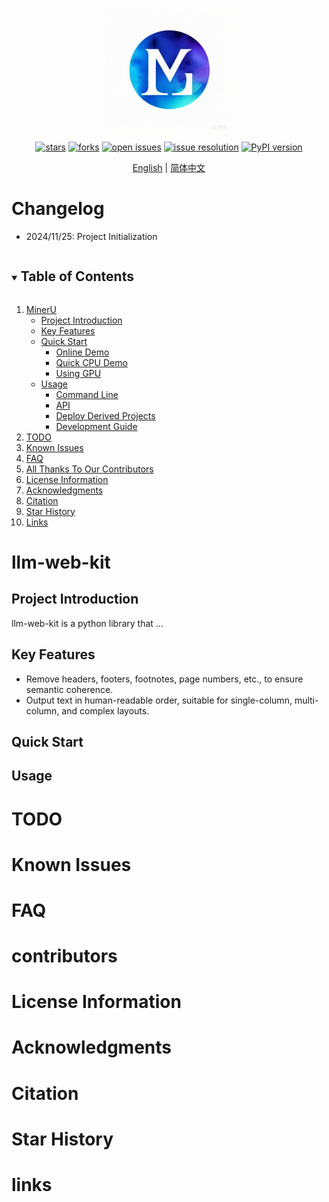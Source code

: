 <div align="center" xmlns="http://www.w3.org/1999/html">
<!-- logo -->
<p align="center">
  <img src="docs/images/llm-web-kit_logo.jpeg" width="200px" style="vertical-align:middle;">
</p>

<!-- icon -->

[![stars](https://img.shields.io/github/stars/opendatalab/llm-web-kit.svg)](https://github.com/opendatalab/llm-web-kit)
[![forks](https://img.shields.io/github/forks/opendatalab/llm-web-kit.svg)](https://github.com/opendatalab/llm-web-kit)
[![open issues](https://img.shields.io/github/issues-raw/opendatalab/llm-web-kit)](https://github.com/opendatalab/llm-web-kit/issues)
[![issue resolution](https://img.shields.io/github/issues-closed-raw/opendatalab/llm-web-kit)](https://github.com/opendatalab/llm-web-kit/issues)
[![PyPI version](https://badge.fury.io/py/llm-web-kit.svg)](https://badge.fury.io/py/llm-web-kit)


<!-- language -->

[English](README.md) | [简体中文](README_zh-CN.md)


</div>

# Changelog
- 2024/11/25: Project Initialization

<!-- TABLE OF CONTENT -->

<details open="open">
  <summary><h2 style="display: inline-block">Table of Contents</h2></summary>
  <ol>
    <li>
      <a href="#llm-web-kit">MinerU</a>
      <ul>
        <li><a href="#project-introduction">Project Introduction</a></li>
        <li><a href="#key-features">Key Features</a></li>
        <li><a href="#quick-start">Quick Start</a>
            <ul>
            <li><a href="#online-demo">Online Demo</a></li>
            <li><a href="#quick-cpu-demo">Quick CPU Demo</a></li>
            <li><a href="#using-gpu">Using GPU</a></li>
            </ul>
        </li>
        <li><a href="#usage">Usage</a>
            <ul>
            <li><a href="#command-line">Command Line</a></li>
            <li><a href="#api">API</a></li>
            <li><a href="#deploy-derived-projects">Deploy Derived Projects</a></li>
            <li><a href="#development-guide">Development Guide</a></li>
            </ul>
        </li>
      </ul>
    </li>
    <li><a href="#todo">TODO</a></li>
    <li><a href="#known-issues">Known Issues</a></li>
    <li><a href="#faq">FAQ</a></li>
    <li><a href="#contributors">All Thanks To Our Contributors</a></li>
    <li><a href="#license-information">License Information</a></li>
    <li><a href="#acknowledgments">Acknowledgments</a></li>
    <li><a href="#citation">Citation</a></li>
    <li><a href="#star-history">Star History</a></li>
    <li><a href="#links">Links</a></li>
  </ol>
</details>

# llm-web-kit

## Project Introduction

llm-web-kit is a python library that ...


## Key Features

- Remove headers, footers, footnotes, page numbers, etc., to ensure semantic coherence.
- Output text in human-readable order, suitable for single-column, multi-column, and complex layouts.


## Quick Start


## Usage


# TODO

# Known Issues

# FAQ

# contributors

# License Information


# Acknowledgments

# Citation

# Star History

# links